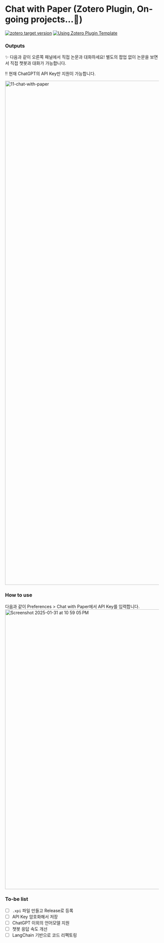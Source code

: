 # Chat with Paper (Zotero Plugin, On-going projects...💭)

[![zotero target version](https://img.shields.io/badge/Zotero-7-green?style=flat-square&logo=zotero&logoColor=CC2936)](https://www.zotero.org)
[![Using Zotero Plugin Template](https://img.shields.io/badge/Using-Zotero%20Plugin%20Template-blue?style=flat-square&logo=github)](https://github.com/windingwind/zotero-plugin-template)

### Outputs

✨ 다음과 같이 오른쪽 패널에서 직접 논문과 대화하세요! 별도의 팝업 없이 논문을 보면서 직접 챗봇과 대화가 가능합니다.

‼️ 현재 ChatGPT의 API Key만 지원이 가능합니다.

<img width="1643" alt="11-chat-with-paper" src="https://github.com/user-attachments/assets/14c55fcd-d489-4cb4-b60e-c16ba9716b4f" />

### How to use 

다음과 같이 Preferences > Chat with Paper에서 API Key를 입력합니다. 
<img width="912" alt="Screenshot 2025-01-31 at 10 59 05 PM" src="https://github.com/user-attachments/assets/1b520808-3924-40e8-ac85-aea34def83ee" />

### To-be list

- [ ] `.xpi` 파일 만들고 Release로 등록
- [ ] API Key 암호화해서 저장
- [ ] ChatGPT 이외의 언어모델 지원 
- [ ] 챗봇 응답 속도 개선 
- [ ] LangChain 기반으로 코드 리펙토링
